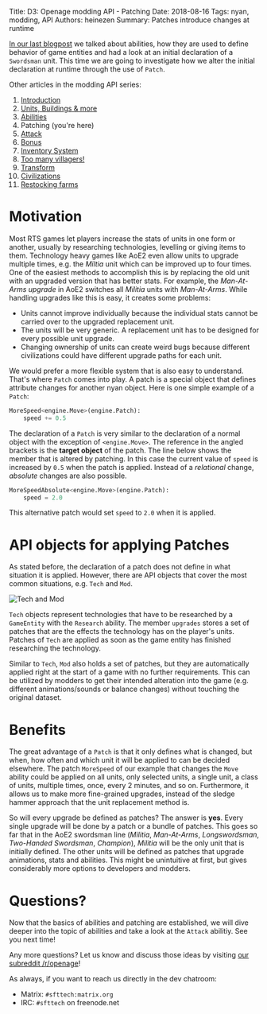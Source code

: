 Title: D3: Openage modding API - Patching
Date: 2018-08-16
Tags: nyan, modding, API
Authors: heinezen
Summary: Patches introduce changes at runtime

[In our last blogpost]({filename}/blog/D0002-openage_mod_api_ability.md) we talked about abilities, how they are used to define behavior of game entities and had a look at an initial declaration of a `Swordsman` unit. This time we are going to investigate how we alter the initial declaration at runtime through the use of `Patch`.

Other articles in the modding API series:

1. [Introduction]({filename}/blog/D0000-openage_mod_api_intro.md)
2. [Units, Buildings & more]({filename}/blog/D0001-openage_mod_api_game_entity.md)
3. [Abilities]({filename}/blog/D0002-openage_mod_api_ability.md)
4. Patching (you're here)
5. [Attack]({filename}/blog/D0004-openage_mod_api_attack.md)
6. [Bonus]({filename}/blog/D0005-openage_mod_api_bonus.md)
7. [Inventory System]({filename}/blog/D0006-openage_mod_api_inventory.md)
8. [Too many villagers!]({filename}/blog/D0007-openage_mod_api_villager.md)
9. [Transform]({filename}/blog/D0008-openage_mod_api_transform.md)
10. [Civilizations]({filename}/blog/D0009-openage_mod_api_civ.md)
11. [Restocking farms]({filename}/blog/D0010-openage_mod_api_farming.md)

# Motivation

Most RTS games let players increase the stats of units in one form or another, usually by researching technologies, levelling or giving items to them. Technology heavy games like AoE2 even allow units to upgrade multiple times, e.g. the *Miltia* unit which can be improved up to four times. One of the easiest methods to accomplish this is by replacing the old unit with an upgraded version that has better stats. For example, the *Man-At-Arms upgrade* in AoE2 switches all *Militia* units with *Man-At-Arms*. While handling upgrades like this is easy, it creates some problems:

* Units cannot improve individually because the individual stats cannot be carried over to the upgraded replacement unit.
* The units will be very generic. A replacement unit has to be designed for every possible unit upgrade.
* Changing ownership of units can create weird bugs because different civilizations could have different upgrade paths for each unit.

We would prefer a more flexible system that is also easy to understand. That's where `Patch` comes into play. A patch is a special object that defines attribute changes for another nyan object. Here is one simple example of a `Patch`:

```python
MoreSpeed<engine.Move>(engine.Patch):
    speed += 0.5
```

The declaration of a `Patch` is very similar to the declaration of a normal object with the exception of `<engine.Move>`. The reference in the angled brackets is the **target object** of the patch. The line below shows the member that is altered by patching. In this case the current value of `speed` is increased by `0.5` when the patch is applied. Instead of a *relational* change, *absolute* changes are also possible.

```python
MoreSpeedAbsolute<engine.Move>(engine.Patch):
    speed = 2.0
```

This alternative patch would set `speed` to `2.0` when it is applied.

# API objects for applying Patches

As stated before, the declaration of a patch does not define in what situation it is applied. However, there are API objects that cover the most common situations, e.g. `Tech` and `Mod`.

![Tech and Mod]({filename}/images/D0003-tech-mod.png)

`Tech` objects represent technologies that have to be researched by a `GameEntity` with the `Research` ability. The member `upgrades` stores a set of patches that are the effects the technology has on the player's units. Patches of `Tech` are applied as soon as the game entity has finished researching the technology.

Similar to `Tech`, `Mod` also holds a set of patches, but they are automatically applied right at the start of a game with no further requirements. This can be utilized by modders to get their intended alteration into the game (e.g. different animations/sounds or balance changes) without touching the original dataset.

# Benefits

The great advantage of a `Patch` is that it only defines what is changed, but when, how often and which unit it will be applied to can be decided elsewhere. The patch `MoreSpeed` of our example that changes the `Move` ability could be applied on all units, only selected units, a single unit, a class of units, multiple times, once, every 2 minutes, and so on. Furthermore, it allows us to make more fine-grained upgrades, instead of the sledge hammer approach that the unit replacement method is.

So will every upgrade be defined as patches? The answer is **yes**. Every single upgrade will be done by a patch or a bundle of patches. This goes so far that in the AoE2 swordsman line (*Militia*, *Man-At-Arms*, *Longswordsman*, *Two-Handed Swordsman*, *Champion*), *Militia* will be the only unit that is initially defined. The other units will be defined as patches that upgrade animations, stats and abilities. This might be unintuitive at first, but gives considerably more options to developers and modders.

# Questions?

Now that the basics of abilities and patching are established, we will dive deeper into the topic of abilities and take a look at the `Attack` abilitiy. See you next time!

Any more questions? Let us know and discuss those ideas by visiting [our subreddit /r/openage](https://reddit.com/r/openage)!

As always, if you want to reach us directly in the dev chatroom:

* Matrix: `#sfttech:matrix.org`
* IRC: `#sfttech` on freenode.net
